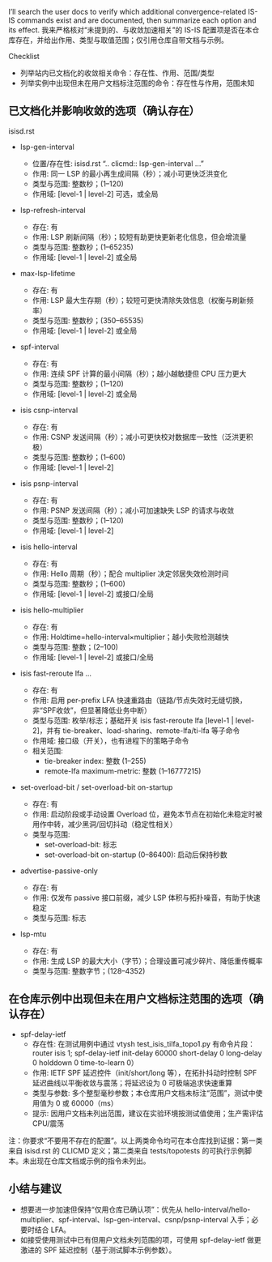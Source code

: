 I’ll search the user docs to verify which additional convergence-related IS-IS commands exist and are documented, then summarize each option and its effect. 我来严格核对“未提到的、与收敛加速相关”的 IS-IS 配置项是否在本仓库存在，并给出作用、类型与取值范围；仅引用仓库自带文档与示例。

Checklist
- 列举站内已文档化的收敛相关命令：存在性、作用、范围/类型
- 列举实例中出现但未在用户文档标注范围的命令：存在性与作用，范围未知

## 已文档化并影响收敛的选项（确认存在）

isisd.rst

- lsp-gen-interval
  - 位置/存在性: isisd.rst “.. clicmd:: lsp-gen-interval …”
  - 作用: 同一 LSP 的最小再生成间隔（秒）；减小可更快泛洪变化
  - 类型与范围: 整数秒；(1–120)
  - 作用域: [level-1 | level-2] 可选，或全局

- lsp-refresh-interval
  - 存在: 有
  - 作用: LSP 刷新间隔（秒）；较短有助更快更新老化信息，但会增流量
  - 类型与范围: 整数秒；(1–65235)
  - 作用域: [level-1 | level-2] 或全局

- max-lsp-lifetime
  - 存在: 有
  - 作用: LSP 最大生存期（秒）；较短可更快清除失效信息（权衡与刷新频率）
  - 类型与范围: 整数秒；(350–65535)
  - 作用域: [level-1 | level-2] 或全局

- spf-interval
  - 存在: 有
  - 作用: 连续 SPF 计算的最小间隔（秒）；越小越敏捷但 CPU 压力更大
  - 类型与范围: 整数秒；(1–120)
  - 作用域: [level-1 | level-2] 或全局

- isis csnp-interval
  - 存在: 有
  - 作用: CSNP 发送间隔（秒）；减小可更快校对数据库一致性（泛洪更积极）
  - 类型与范围: 整数秒；(1–600)
  - 作用域: [level-1 | level-2]

- isis psnp-interval
  - 存在: 有
  - 作用: PSNP 发送间隔（秒）；减小可加速缺失 LSP 的请求与收敛
  - 类型与范围: 整数秒；(1–120)
  - 作用域: [level-1 | level-2]

- isis hello-interval
  - 存在: 有
  - 作用: Hello 周期（秒）；配合 multiplier 决定邻居失效检测时间
  - 类型与范围: 整数秒；(1–600)
  - 作用域: [level-1 | level-2] 或接口/全局

- isis hello-multiplier
  - 存在: 有
  - 作用: Holdtime=hello-interval×multiplier；越小失败检测越快
  - 类型与范围: 整数；(2–100)
  - 作用域: [level-1 | level-2] 或接口/全局

- isis fast-reroute lfa …
  - 存在: 有
  - 作用: 启用 per-prefix LFA 快速重路由（链路/节点失效时无缝切换，非“SPF收敛”，但显著降低业务中断）
  - 类型与范围: 枚举/标志；基础开关 isis fast-reroute lfa [level-1 | level-2]，并有 tie-breaker、load-sharing、remote-lfa/ti-lfa 等子命令
  - 作用域: 接口级（开关），也有进程下的策略子命令
  - 相关范围:
    - tie-breaker index: 整数 (1–255)
    - remote-lfa maximum-metric: 整数 (1–16777215)

- set-overload-bit / set-overload-bit on-startup
  - 存在: 有
  - 作用: 启动阶段或手动设置 Overload 位，避免本节点在初始化未稳定时被用作中转，减少黑洞/回切抖动（稳定性相关）
  - 类型与范围:
    - set-overload-bit: 标志
    - set-overload-bit on-startup (0–86400): 启动后保持秒数

- advertise-passive-only
  - 存在: 有
  - 作用: 仅发布 passive 接口前缀，减少 LSP 体积与拓扑噪音，有助于快速稳定
  - 类型与范围: 标志

- lsp-mtu
  - 存在: 有
  - 作用: 生成 LSP 的最大大小（字节）；合理设置可减少碎片、降低重传概率
  - 类型与范围: 整数字节；(128–4352)

## 在仓库示例中出现但未在用户文档标注范围的选项（确认存在）

- spf-delay-ietf
  - 存在性: 在测试用例中通过 vtysh test_isis_tilfa_topo1.py 有命令片段：router isis 1; spf-delay-ietf init-delay 60000 short-delay 0 long-delay 0 holddown 0 time-to-learn 0）
  - 作用: IETF SPF 延迟控件（init/short/long 等），在拓扑抖动时控制 SPF 延迟曲线以平衡收敛与震荡；将延迟设为 0 可极端追求快速重算
  - 类型与参数: 多个整型毫秒参数；本仓库用户文档未标注“范围”，测试中使用值为 0 或 60000（ms）
  - 提示: 因用户文档未列出范围，建议在实验环境按测试值使用；生产需评估 CPU/震荡

注：你要求“不要用不存在的配置”。以上两类命令均可在本仓库找到证据：第一类来自 isisd.rst 的 CLICMD 定义；第二类来自 tests/topotests 的可执行示例脚本。未出现在仓库文档或示例的指令未列出。

## 小结与建议
- 想要进一步加速但保持“仅用仓库已确认项”：优先从 hello-interval/hello-multiplier、spf-interval、lsp-gen-interval、csnp/psnp-interval 入手；必要时结合 LFA。
- 如接受使用测试中已有但用户文档未列范围的项，可使用 spf-delay-ietf 做更激进的 SPF 延迟控制（基于测试脚本示例参数）。